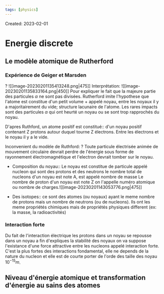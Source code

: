 ```yaml
---
tags: [physics] 
---
```

Created: 2023-02-01

# Energie discrete

## Le modèle atomique de Rutherford
### Expérience de Geiger et Marsden
?
![[image-20230201135413248.png|475]]
Interprétation:
![[image-20230201135833164.png|450]]
Pour expliquer le fait que la majeure partie des particules $\alpha$ ne sont pas divisées. Rutherford imite l'hypothese que l'atome est constitue d'un petit volume + appelé noyau, entre les noyaux il y a majoritairement du vide; structure lacunaire de l'atome. 
Les rares impacts sont des particules $\alpha$ qui ont heurté un noyau ou se sont trop rapprochés du noyau.
<!--SR:!2023-02-03,1,230-->

D'apres Ruthford, un atome positif est constitué:: d'un noyau positif contenant Z protons autour duquel tourne Z électrons. Entre les électrons et le noyau il y a le vide.
<!--SR:!2023-02-03,1,230-->

Inconvenient du modèle de Ruthford:
?
Toute particule électrisée animée de mouvement circulaire devrait perdre de l'énergie sous forme de rayonnement électromagnétique et l'electron devrait tomber sur le noyau. 
<!--SR:!2023-02-03,1,230-->

- Composition du noyau:: Le noyau est constitue de particule appelé nucleon qui sont des protons et des neutrons le nombre total de nucleons d'un noyau est note A, est appelé nombre de masse Le nombre de proton d'un noyau est note Z on l'appelle numéro atomique ou nombre de charges.![[image-20230201143053776.png|475]]
<!--SR:!2023-02-05,3,250-->
- Des isotopes:: ce sont des atomes (ou noyaux) ayant le meme nombre de protons mais un nombre de neutrons (ou de nucleons). Ils ont les meme propriétés chimiques mais de propriétés physiques different (ex: la masse, la radioactivités)
<!--SR:!2023-02-03,1,230-->

### Interaction forte 
Du fait de l'interaction électrique les protons dans un noyau se repousse dans un noyau a fin d'expliques la stabilité des noyaux  on va suppose l'existance d'une force attractive entre les nucleons appelé interaction forte. C'est la plus fortes des interactions fondamental, elle ne depends de la nature du nucleon et elle est de courte porter de l'orde des taille des noyau $10^{-15}m$.

## Niveau d'énergie atomique et transformation d'énergie au sains des atomes



